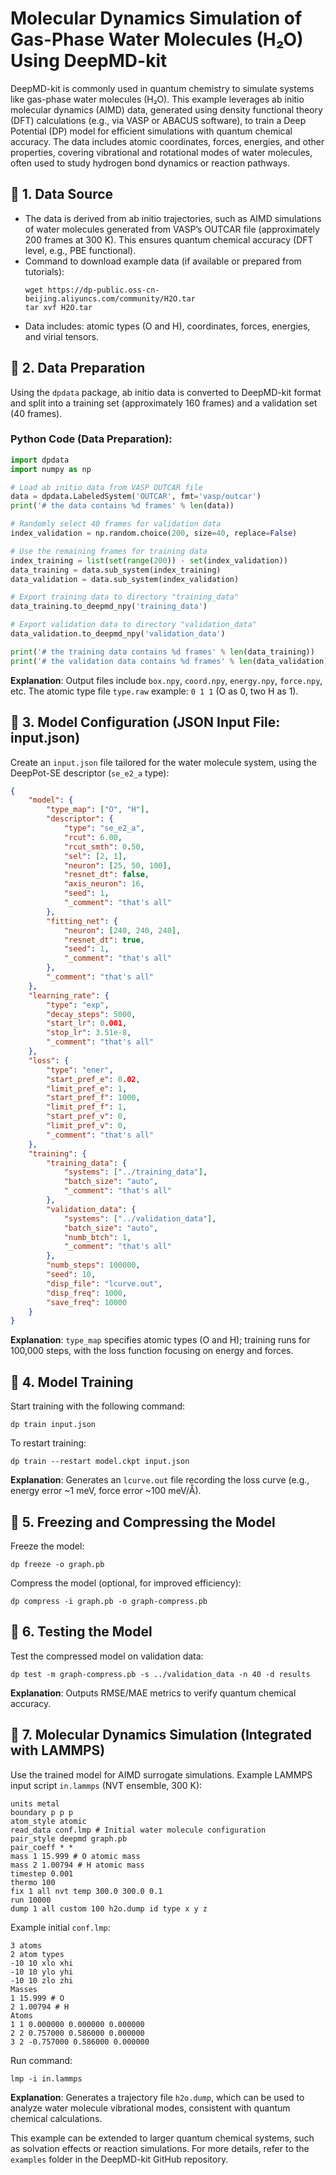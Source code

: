 
# Molecular Dynamics Simulation of Gas-Phase Water Molecules (H₂O) Using DeepMD-kit
DeepMD-kit is commonly used in quantum chemistry to simulate systems like gas-phase water molecules (H₂O). This example leverages ab initio molecular dynamics (AIMD) data, generated using density functional theory (DFT) calculations (e.g., via VASP or ABACUS software), to train a Deep Potential (DP) model for efficient simulations with quantum chemical accuracy. The data includes atomic coordinates, forces, energies, and other properties, covering vibrational and rotational modes of water molecules, often used to study hydrogen bond dynamics or reaction pathways.

## 📖 1. Data Source
- The data is derived from ab initio trajectories, such as AIMD simulations of water molecules generated from VASP’s OUTCAR file (approximately 200 frames at 300 K). This ensures quantum chemical accuracy (DFT level, e.g., PBE functional).
- Command to download example data (if available or prepared from tutorials):
  ```
  wget https://dp-public.oss-cn-beijing.aliyuncs.com/community/H2O.tar
  tar xvf H2O.tar
  ```
- Data includes: atomic types (O and H), coordinates, forces, energies, and virial tensors.

## 📖 2. Data Preparation
Using the `dpdata` package, ab initio data is converted to DeepMD-kit format and split into a training set (approximately 160 frames) and a validation set (40 frames).

### Python Code (Data Preparation):
```python
import dpdata
import numpy as np

# Load ab initio data from VASP OUTCAR file
data = dpdata.LabeledSystem('OUTCAR', fmt='vasp/outcar')
print('# the data contains %d frames' % len(data))

# Randomly select 40 frames for validation data
index_validation = np.random.choice(200, size=40, replace=False)

# Use the remaining frames for training data
index_training = list(set(range(200)) - set(index_validation))
data_training = data.sub_system(index_training)
data_validation = data.sub_system(index_validation)

# Export training data to directory "training_data"
data_training.to_deepmd_npy('training_data')

# Export validation data to directory "validation_data"
data_validation.to_deepmd_npy('validation_data')

print('# the training data contains %d frames' % len(data_training))
print('# the validation data contains %d frames' % len(data_validation))
```

**Explanation**: Output files include `box.npy`, `coord.npy`, `energy.npy`, `force.npy`, etc. The atomic type file `type.raw` example: `0 1 1` (O as 0, two H as 1).

## 📖 3. Model Configuration (JSON Input File: input.json)
Create an `input.json` file tailored for the water molecule system, using the DeepPot-SE descriptor (`se_e2_a` type):
```json
{
    "model": {
        "type_map": ["O", "H"],
        "descriptor": {
            "type": "se_e2_a",
            "rcut": 6.00,
            "rcut_smth": 0.50,
            "sel": [2, 1],
            "neuron": [25, 50, 100],
            "resnet_dt": false,
            "axis_neuron": 16,
            "seed": 1,
            "_comment": "that's all"
        },
        "fitting_net": {
            "neuron": [240, 240, 240],
            "resnet_dt": true,
            "seed": 1,
            "_comment": "that's all"
        },
        "_comment": "that's all"
    },
    "learning_rate": {
        "type": "exp",
        "decay_steps": 5000,
        "start_lr": 0.001,
        "stop_lr": 3.51e-8,
        "_comment": "that's all"
    },
    "loss": {
        "type": "ener",
        "start_pref_e": 0.02,
        "limit_pref_e": 1,
        "start_pref_f": 1000,
        "limit_pref_f": 1,
        "start_pref_v": 0,
        "limit_pref_v": 0,
        "_comment": "that's all"
    },
    "training": {
        "training_data": {
            "systems": ["../training_data"],
            "batch_size": "auto",
            "_comment": "that's all"
        },
        "validation_data": {
            "systems": ["../validation_data"],
            "batch_size": "auto",
            "numb_btch": 1,
            "_comment": "that's all"
        },
        "numb_steps": 100000,
        "seed": 10,
        "disp_file": "lcurve.out",
        "disp_freq": 1000,
        "save_freq": 10000
    }
}
```

**Explanation**: `type_map` specifies atomic types (O and H); training runs for 100,000 steps, with the loss function focusing on energy and forces.

## 📖 4. Model Training
Start training with the following command:
```
dp train input.json
```
To restart training:
```
dp train --restart model.ckpt input.json
```

**Explanation**: Generates an `lcurve.out` file recording the loss curve (e.g., energy error ~1 meV, force error ~100 meV/Å).

## 📖 5. Freezing and Compressing the Model
Freeze the model:
```
dp freeze -o graph.pb
```
Compress the model (optional, for improved efficiency):
```
dp compress -i graph.pb -o graph-compress.pb
```

## 📖 6. Testing the Model
Test the compressed model on validation data:
```
dp test -m graph-compress.pb -s ../validation_data -n 40 -d results
```

**Explanation**: Outputs RMSE/MAE metrics to verify quantum chemical accuracy.

## 📖 7. Molecular Dynamics Simulation (Integrated with LAMMPS)
Use the trained model for AIMD surrogate simulations. Example LAMMPS input script `in.lammps` (NVT ensemble, 300 K):
```
units metal
boundary p p p
atom_style atomic
read_data conf.lmp # Initial water molecule configuration
pair_style deepmd graph.pb
pair_coeff * *
mass 1 15.999 # O atomic mass
mass 2 1.00794 # H atomic mass
timestep 0.001
thermo 100
fix 1 all nvt temp 300.0 300.0 0.1
run 10000
dump 1 all custom 100 h2o.dump id type x y z
```

Example initial `conf.lmp`:
```
3 atoms
2 atom types
-10 10 xlo xhi
-10 10 ylo yhi
-10 10 zlo zhi
Masses
1 15.999 # O
2 1.00794 # H
Atoms
1 1 0.000000 0.000000 0.000000
2 2 0.757000 0.586000 0.000000
3 2 -0.757000 0.586000 0.000000
```

Run command:
```
lmp -i in.lammps
```

**Explanation**: Generates a trajectory file `h2o.dump`, which can be used to analyze water molecule vibrational modes, consistent with quantum chemical calculations.

This example can be extended to larger quantum chemical systems, such as solvation effects or reaction simulations. For more details, refer to the `examples` folder in the DeepMD-kit GitHub repository.
